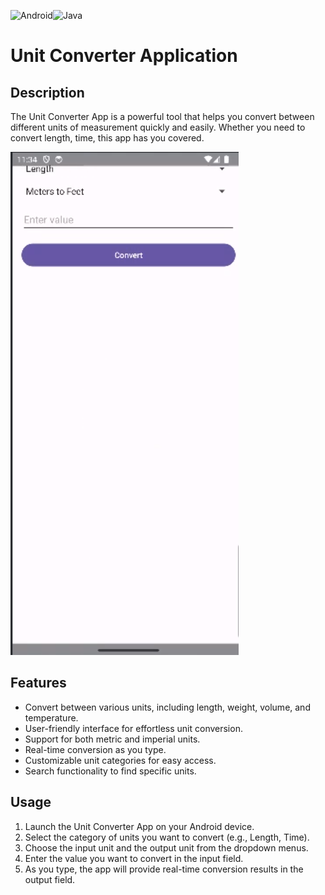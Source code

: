 ![Android](https://img.shields.io/badge/Android-3DDC84?style=for-the-badge&logo=android&logoColor=white)![Java](https://img.shields.io/badge/java-%23ED8B00.svg?style=for-the-badge&logo=openjdk&logoColor=white)
# Unit Converter Application

## Description

The Unit Converter App is a powerful tool that helps you convert between different units of measurement quickly and easily. Whether you need to convert length, time, this app has you covered.

![Screenshot 1](UnitConvertor.png)

## Features

- Convert between various units, including length, weight, volume, and temperature.
- User-friendly interface for effortless unit conversion.
- Support for both metric and imperial units.
- Real-time conversion as you type.
- Customizable unit categories for easy access.
- Search functionality to find specific units.

## Usage

1. Launch the Unit Converter App on your Android device.
2. Select the category of units you want to convert (e.g., Length, Time).
3. Choose the input unit and the output unit from the dropdown menus.
4. Enter the value you want to convert in the input field.
5. As you type, the app will provide real-time conversion results in the output field.

